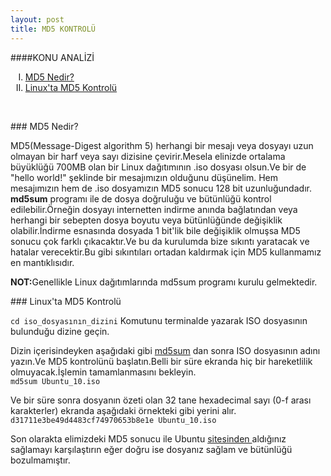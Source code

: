 ```yaml
---
layout: post
title: MD5 KONTROLÜ
---
```

####KONU ANALİZİ
<ol type="I">
<li> <a href="#md5-ne"> MD5 Nedir? </a> </li>
<li> <a href="#md5-kontrol"> Linux'ta MD5 Kontrolü </a> </li> 
</ol><br>
 
###<a id="md5-ne"> MD5 Nedir? </a> 

 MD5(Message-Digest algorithm 5) herhangi bir mesajı veya dosyayı uzun olmayan bir harf veya sayı dizisine çevirir.Mesela elinizde ortalama büyüklüğü 700MB olan bir Linux dağıtımının .iso dosyası olsun.Ve bir de "hello world!" şeklinde bir mesajımızın olduğunu düşünelim. Hem mesajımızın hem de .iso dosyamızın MD5 sonucu 128 bit uzunluğundadır.<br>
 <b>md5sum</b> programı ile de dosya doğruluğu ve bütünlüğü kontrol edilebilir.Örneğin dosyayı internetten indirme anında bağlatından veya herhangi bir sebepten dosya boyutu veya bütünlüğünde değişiklik olabilir.İndirme esnasında dosyada 1 bit'lik bile değişiklik olmuşsa MD5 sonucu çok farklı çıkacaktır.Ve bu da kurulumda bize sıkıntı yaratacak ve hatalar verecektir.Bu gibi sıkıntıları ortadan kaldırmak için MD5 kullanmamız en mantıklısıdır.

<b>NOT:</b>Genellikle Linux dağıtımlarında md5sum programı kurulu gelmektedir.
    
###<a id="md5-kontrol"> Linux'ta MD5 Kontrolü </a>

<code>cd iso_dosyasının_dizini</code> 
Komutunu terminalde yazarak ISO dosyasının bulunduğu dizine geçin.

Dizin içerisindeyken aşağıdaki gibi <u>md5sum</u> dan sonra ISO dosyasının adını yazın.Ve MD5 kontrolünü başlatın.Belli bir süre ekranda hiç bir hareketlilik olmuyacak.İşlemin tamamlanmasını bekleyin.<br>
<code>md5sum Ubuntu_10.iso</code>

Ve bir süre sonra dosyanın özeti olan 32 tane hexadecimal sayı (0-f arası karakterler) ekranda aşağıdaki örnekteki gibi yerini alır.<br>
<code>d31711e3be49d4483cf74970653b8e1e  Ubuntu_10.iso</code>

Son olarakta elimizdeki MD5 sonucu ile Ubuntu <a href = "https://help.ubuntu.com/community/UbuntuHashes"> sitesinden </a> aldığınız sağlamayı karşılaştırın eğer doğru ise dosyanız sağlam ve bütünlüğü bozulmamıştır.






















































